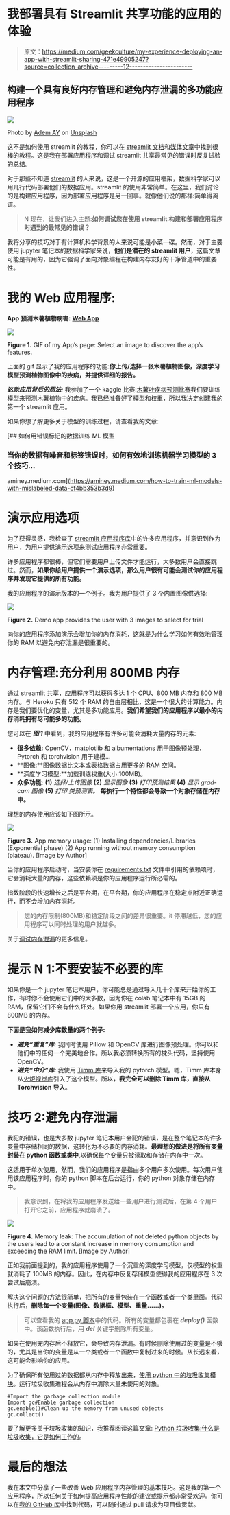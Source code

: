 # 我部署具有 Streamlit 共享功能的应用的体验

> 原文：<https://medium.com/geekculture/my-experience-deploying-an-app-with-streamlit-sharing-471e49905247?source=collection_archive---------12----------------------->

## 构建一个具有良好内存管理和避免内存泄漏的多功能应用程序

![](img/8a6f841650e10904cec2995bc842801a.png)

Photo by [Adem AY](https://unsplash.com/@ademay?utm_source=medium&utm_medium=referral) on [Unsplash](https://unsplash.com?utm_source=medium&utm_medium=referral)

这不是如何使用 streamlit 的教程，你可以在 [streamlit 文档](https://docs.streamlit.io/en/stable/)和[媒体文章](/search?q=streamlit%20tutorial)中找到很棒的教程。这是我在部署应用程序和调试 streamlit 共享最常见的错误时反复试验的总结。

对于那些不知道 [streamlit](https://streamlit.io/) 的人来说，这是一个开源的应用框架，数据科学家可以用几行代码部署他们的数据应用。streamlit 的使用非常简单。在这里，我们讨论的是构建应用程序，因为部署应用程序是另一回事。就像他们说的那样:简单得离谱。

> N 现在，让我们进入主题:**如何调试您在使用 streamlit 构建和部署应用程序时遇到的最常见的错误？**

我将分享的技巧对于有计算机科学背景的人来说可能是小菜一碟。然而，对于主要使用 jupyter 笔记本的数据科学家来说，**他们是潜在的 streamlit 用户**，这篇文章可能是有用的，因为它强调了面向对象编程在构建内存友好的干净管道中的重要性。

# 我的 Web 应用程序:

**App 预测木薯植物病害:** [**Web App**](https://share.streamlit.io/amiiney/cld-app-streamlit/main/app.py)

![](img/765bdcc5ac5416c527216fe004731f3d.png)

**Figure 1.** GIF of my App’s page: Select an image to discover the app’s features.

上面的 gif 显示了我的应用程序的功能:**你上传/选择一张木薯植物图像，深度学习模型预测植物图像中的疾病，并提供详细的报告。**

***这款应用背后的想法:*** 我参加了一个 kaggle 比赛:[木薯叶疾病预测比赛](https://www.kaggle.com/c/cassava-leaf-disease-classification)我们要训练模型来预测木薯植物中的疾病。我已经准备好了模型和权重，所以我决定创建我的第一个 streamlit 应用。

如果你想了解更多关于模型的训练过程，请查看我的文章:

[](https://aminey.medium.com/how-to-train-ml-models-with-mislabeled-data-cf4bb353b3d9) [## 如何用错误标记的数据训练 ML 模型

### 当你的数据有噪音和标签错误时，如何有效地训练机器学习模型的 3 个技巧…

aminey.medium.com](https://aminey.medium.com/how-to-train-ml-models-with-mislabeled-data-cf4bb353b3d9) 

# 演示应用选项

为了获得灵感，我检查了 [streamlit 应用程序库](https://streamlit.io/gallery)中的许多应用程序，并意识到作为用户，为用户提供演示选项来测试应用程序非常重要。

许多应用程序都很棒，但它们需要用户上传文件才能运行，大多数用户会直接跳过。然而，**如果你给用户提供一个演示选项，那么用户很有可能会测试你的应用程序并发现它提供的所有功能。**

我的应用程序的演示版本的一个例子。我为用户提供了 3 个内置图像供选择:

![](img/8f5a921ebbff0e137d89f0586bae9c85.png)

**Figure 2\.** Demo app provides the user with 3 images to select for trial

向你的应用程序添加演示会增加你的内存消耗，这就是为什么学习如何有效地管理你的 RAM 以避免内存泄漏是很重要的。

# 内存管理:充分利用 800MB 内存

通过 streamlit 共享，应用程序可以获得多达 1 个 CPU、800 MB 内存和 800 MB 内存。与 Heroku 只有 512 个 RAM 的自由层相比，这是一个很大的计算能力。内存是我们要优化的变量，尤其是多功能应用。**我们希望我们的应用程序以最小的内存消耗拥有尽可能多的功能。**

您可以在 ***图 1*** 中看到，我的应用程序有许多可能会消耗大量内存的元素:

*   **很多依赖:** OpenCV，matplotlib 和 albumentations 用于图像预处理，Pytorch 和 torchvision 用于建模…
*   **图像:**图像数据比文本或表格数据占用更多的 RAM 空间。
*   **深度学习模型:**加载训练权重(大小 100MB)。
*   **众多功能:** **(1)** *选择/上传图像* **(2)** *显示图像* **(3)** *打印预测结果* **(4)** *显示 grad-cam 图像* **(5)** *打印* *类预测表。* **每执行一个特性都会导致一个对象存储在内存中。**

理想的内存使用应该如下图所示。

![](img/25f4cf23921ce702573ab39a912f53fd.png)

**Figure 3.** App memory usage: (1) Installing dependencies/Libraries (Exponential phase) (2) App running without memory consumption (plateau). [Image by Author]

当你的应用程序启动时，当安装你在 [requirements.txt](https://github.com/Amiiney/cld-app-streamlit/blob/main/requirements.txt) 文件中引用的依赖项时，它会消耗大量的内存，这些依赖项是你的应用程序运行所必需的。

指数阶段的快速增长之后是平台期，在平台期，你的应用程序在稳定点附近正确运行，而不会增加内存消耗。

> 您的内存限制(800MB)和稳定阶段之间的差异很重要。it 停滞越低，您的应用程序可以同时处理的用户就越多。

关于[调试内存泄漏](https://www.cloudbees.com/blog/debugging-a-memory-leak-on-heroku/)的更多信息。

# **提示 N 1:不要安装不必要的库**

如果你是一个 jupyter 笔记本用户，你可能总是通过导入几十个库来开始你的工作，有时你不会使用它们中的大多数，因为你在 colab 笔记本中有 15GB 的 RAM，保留它们不会有什么坏处。如果你用 streamlit 部署一个应用，你只有 800MB 的内存。

**下面是我如何减少库数量的两个例子:**

*   ***避免“重复”库:*** 我同时使用 Pillow 和 OpenCV 库进行图像预处理。你可以和他们中的任何一个完美地合作。所以我必须转换所有的枕头代码，坚持使用 OpenCV。
*   ***避免“中介”库:*** 我使用 [Timm 库](https://pypi.org/project/timm/)来导入我的 pytorch 模型。嗯，Timm 库本身从[火炬视觉库](https://pytorch.org/vision/stable/index.html)引入了这个模型。所以，**我完全可以删除 Timm 库，直接从 Torchvision 导入**。

# 技巧 2:避免内存泄漏

我犯的错误，也是大多数 jupyter 笔记本用户会犯的错误，是在整个笔记本的许多变量中存储相同的数据，这转化为不必要的内存消耗。**最理想的做法是将所有变量封装在 python 函数或类中**,以确保每个变量只被读取和存储在内存中一次。

这适用于单次使用，然而，我们的应用程序是指由多个用户多次使用。每次用户使用该应用程序时，你的 python 脚本在后台运行，你的 python 对象存储在内存中。

> 我意识到，在将我的应用程序发送给一些用户进行测试后，在第 4 个用户打开它之前，应用程序就崩溃了。

![](img/d13b6a02422b4dba7e96cf7c24aad40d.png)

**Figure 4\.** Memory leak: The accumulation of not deleted python objects by the users lead to a constant increase in memory consumption and exceeding the RAM limit. [Image by Author]

正如我前面提到的，我的应用程序使用了一个沉重的深度学习模型，仅模型的权重就消耗了 100MB 的内存。因此，在内存中反复存储模型使得我的应用程序在 3 次尝试后崩溃。

解决这个问题的方法很简单，把所有的变量包装在一个函数或者一个类里面。代码执行后，**删除每一个变量(图像、数据框、模型、重量……)。**

> 可以查看我的 [app.py 脚本](https://github.com/Amiiney/cld-app-streamlit/blob/main/app.py)中的代码。所有的变量都包裹在 ***deploy()*** 函数中。该函数执行后，用 ***del*** 关键字删除所有变量。

如果在使用完内存后不释放它，会导致内存泄漏。有时候删除使用过的变量是不够的，尤其是当你的变量是从一个类或者一个函数中复制过来的时候。从长远来看，这可能会影响你的应用。

为了确保所有使用过的数据都从内存中释放出来，[使用 python 中的垃圾收集模块](https://docs.python.org/3/library/gc.html)。运行垃圾收集进程会从内存中清除大量未使用的对象。

```
#Import the garbage collection module
Import gc#Enable garbage collection
gc.enable()#Clean up the memory from unused objects
gc.collect()
```

要了解更多关于垃圾收集的知识，我推荐阅读这篇文章: [Python 垃圾收集:什么是垃圾收集，它是如何工作的](https://stackify.com/python-garbage-collection/)。

# 最后的想法

我在本文中分享了一些改善 Web 应用程序内存管理的基本技巧。这是我的第一个应用程序，所以任何关于如何提高应用程序性能的建议或提示都非常受欢迎。你可以在[我的 GitHub 库](https://github.com/Amiiney/cld-app-streamlit)中找到代码，可以随时通过 pull 请求为项目做贡献。